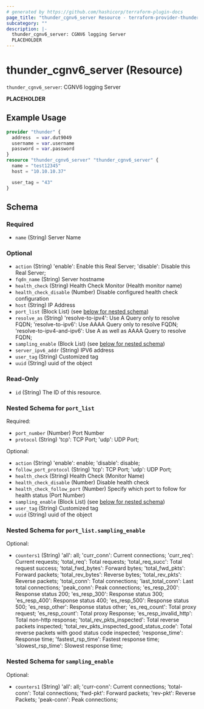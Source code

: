 ```yaml
---
# generated by https://github.com/hashicorp/terraform-plugin-docs
page_title: "thunder_cgnv6_server Resource - terraform-provider-thunder"
subcategory: ""
description: |-
  thunder_cgnv6_server: CGNV6 logging Server
  PLACEHOLDER
---
```


# thunder_cgnv6_server (Resource)

`thunder_cgnv6_server`: CGNV6 logging Server

__PLACEHOLDER__

## Example Usage

```terraform
provider "thunder" {
  address  = var.dut9049
  username = var.username
  password = var.password
}
resource "thunder_cgnv6_server" "thunder_cgnv6_server" {
  name = "test12345"
  host = "10.10.10.37"

  user_tag = "43"
}
```

<!-- schema generated by tfplugindocs -->
## Schema

### Required

- `name` (String) Server Name

### Optional

- `action` (String) 'enable': Enable this Real Server; 'disable': Disable this Real Server;
- `fqdn_name` (String) Server hostname
- `health_check` (String) Health Check Monitor (Health monitor name)
- `health_check_disable` (Number) Disable configured health check configuration
- `host` (String) IP Address
- `port_list` (Block List) (see [below for nested schema](#nestedblock--port_list))
- `resolve_as` (String) 'resolve-to-ipv4': Use A Query only to resolve FQDN; 'resolve-to-ipv6': Use AAAA Query only to resolve FQDN; 'resolve-to-ipv4-and-ipv6': Use A as well as AAAA Query to resolve FQDN;
- `sampling_enable` (Block List) (see [below for nested schema](#nestedblock--sampling_enable))
- `server_ipv6_addr` (String) IPV6 address
- `user_tag` (String) Customized tag
- `uuid` (String) uuid of the object

### Read-Only

- `id` (String) The ID of this resource.

<a id="nestedblock--port_list"></a>
### Nested Schema for `port_list`

Required:

- `port_number` (Number) Port Number
- `protocol` (String) 'tcp': TCP Port; 'udp': UDP Port;

Optional:

- `action` (String) 'enable': enable; 'disable': disable;
- `follow_port_protocol` (String) 'tcp': TCP Port; 'udp': UDP Port;
- `health_check` (String) Health Check (Monitor Name)
- `health_check_disable` (Number) Disable health check
- `health_check_follow_port` (Number) Specify which port to follow for health status (Port Number)
- `sampling_enable` (Block List) (see [below for nested schema](#nestedblock--port_list--sampling_enable))
- `user_tag` (String) Customized tag
- `uuid` (String) uuid of the object

<a id="nestedblock--port_list--sampling_enable"></a>
### Nested Schema for `port_list.sampling_enable`

Optional:

- `counters1` (String) 'all': all; 'curr_conn': Current connections; 'curr_req': Current requests; 'total_req': Total requests; 'total_req_succ': Total request success; 'total_fwd_bytes': Forward bytes; 'total_fwd_pkts': Forward packets; 'total_rev_bytes': Reverse bytes; 'total_rev_pkts': Reverse packets; 'total_conn': Total connections; 'last_total_conn': Last total connections; 'peak_conn': Peak connections; 'es_resp_200': Response status 200; 'es_resp_300': Response status 300; 'es_resp_400': Response status 400; 'es_resp_500': Response status 500; 'es_resp_other': Response status other; 'es_req_count': Total proxy request; 'es_resp_count': Total proxy Response; 'es_resp_invalid_http': Total non-http response; 'total_rev_pkts_inspected': Total reverse packets inspected; 'total_rev_pkts_inspected_good_status_code': Total reverse packets with good status code inspected; 'response_time': Response time; 'fastest_rsp_time': Fastest response time; 'slowest_rsp_time': Slowest response time;



<a id="nestedblock--sampling_enable"></a>
### Nested Schema for `sampling_enable`

Optional:

- `counters1` (String) 'all': all; 'curr-conn': Current connections; 'total-conn': Total connections; 'fwd-pkt': Forward packets; 'rev-pkt': Reverse Packets; 'peak-conn': Peak connections;


